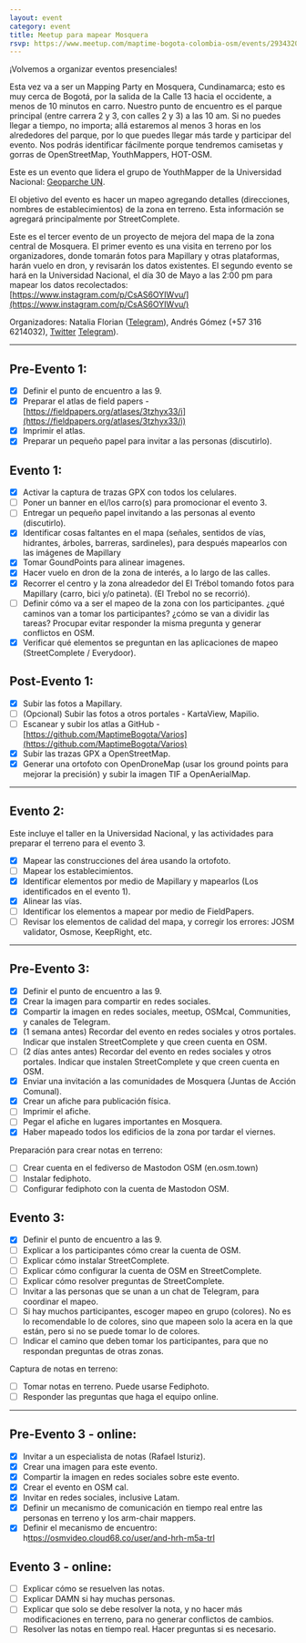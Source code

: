 ```yaml
---
layout: event
category: event
title: Meetup para mapear Mosquera
rsvp: https://www.meetup.com/maptime-bogota-colombia-osm/events/293432063
---
```


¡Volvemos a organizar eventos presenciales!

Esta vez va a ser un Mapping Party en Mosquera, Cundinamarca; esto es muy cerca de Bogotá, por la salida de la Calle 13 hacia el occidente, a menos de 10 minutos en carro.
Nuestro punto de encuentro es el parque principal (entre carrera 2 y 3, con calles 2 y 3) a las 10 am.
Si no puedes llegar a tiempo, no importa;
allá estaremos al menos 3 horas en los alrededores del parque, por lo que puedes llegar más tarde y participar del evento.
Nos podrás identificar fácilmente porque tendremos camisetas y gorras de OpenStreetMap, YouthMappers, HOT-OSM.

Este es un evento que lidera el grupo de YouthMapper de la Universidad Nacional: [Geoparche UN](https://www.instagram.com/ungeoparche/).

El objetivo del evento es hacer un mapeo agregando detalles (direcciones, nombres de establecimientos) de la zona en terreno.
Esta información se agregará principalmente por StreetComplete.

Este es el tercer evento de un proyecto de mejora del mapa de la zona central de Mosquera.
El primer evento es una visita en terreno por los organizadores, donde tomarán fotos para Mapillary y otras plataformas, harán vuelo en dron, y revisarán los datos existentes.
El segundo evento se hará en la Universidad Nacional, el día 30 de Mayo a las 2:00 pm para mapear los datos recolectados: [https://www.instagram.com/p/CsAS6OYIWvu/](https://www.instagram.com/p/CsAS6OYIWvu/)

Organizadores: Natalia Florian ([Telegram](t.me/KomodoDrag0n)), Andrés Gómez (+57 316 6214032), [Twitter](http://twitter.com/angoca) [Telegram](t.me/angoca)).

-----

## Pre-Evento 1:

- [X] Definir el punto de encuentro a las 9.
- [X] Preparar el atlas de field papers - [https://fieldpapers.org/atlases/3tzhyx33/i](https://fieldpapers.org/atlases/3tzhyx33/i)
- [X] Imprimir el atlas.
- [X] Preparar un pequeño papel para invitar a las personas (discutirlo).

## Evento 1:

- [X] Activar la captura de trazas GPX con todos los celulares.
- [ ] Poner un banner en el/los carro(s) para promocionar el evento 3.
- [ ] Entregar un pequeño papel invitando a las personas al evento (discutirlo).
- [X] Identificar cosas faltantes en el mapa (señales, sentidos de vías, hidrantes, árboles, barreras, sardineles), para después mapearlos con las imágenes de Mapillary
- [X] Tomar GoundPoints para alinear imagenes.
- [X] Hacer vuelo en dron de la zona de interés, a lo largo de las calles.
- [X] Recorrer el centro y la zona alreadedor del El Trébol tomando fotos para Mapillary (carro, bici y/o patineta). (El Trebol no se recorrió).
- [ ] Definir cómo va a ser el mapeo de la zona con los participantes. ¿qué caminos van a tomar los participantes? ¿cómo se van a dividir las tareas? Procupar evitar responder la misma pregunta y generar conflictos en OSM.
- [X] Verificar qué elementos se preguntan en las aplicaciones de mapeo (StreetComplete / Everydoor).

## Post-Evento 1:

- [X] Subir las fotos a Mapillary.
- [ ] (Opcional) Subir las fotos a otros portales - KartaView, Mapilio.
- [ ] Escanear y subir los atlas a GitHub - [https://github.com/MaptimeBogota/Varios](https://github.com/MaptimeBogota/Varios)
- [X] Subir las trazas GPX a OpenStreetMap.
- [X] Generar una ortofoto con OpenDroneMap (usar los ground points para mejorar la precisión) y subir la imagen TIF a OpenAerialMap.

-----

## Evento 2:

Este incluye el taller en la Universidad Nacional, y las actividades para preparar el terreno para el evento 3.

- [X] Mapear las construcciones del área usando la ortofoto.
- [ ] Mapear los establecimientos.
- [X] Identificar elementos por medio de Mapillary y mapearlos (Los identificados en el evento 1).
- [X] Alinear las vías.
- [ ] Identificar los elementos a mapear por medio de FieldPapers.
- [ ] Revisar los elementos de calidad del mapa, y corregir los errores: JOSM validator, Osmose, KeepRight, etc.

-----

## Pre-Evento 3:

- [X] Definir el punto de encuentro a las 9.
- [X] Crear la imagen para compartir en redes sociales.
- [X] Compartir la imagen en redes sociales, meetup, OSMcal, Communities, y canales de Telegram.
- [X] (1 semana antes) Recordar del evento en redes sociales y otros portales. Indicar que instalen StreetComplete y que creen cuenta en OSM.
- [ ] (2 días antes antes) Recordar del evento en redes sociales y otros portales. Indicar que instalen StreetComplete y que creen cuenta en OSM.
- [X] Enviar una invitación a las comunidades de Mosquera (Juntas de Acción Comunal).
- [X] Crear un afiche para publicación física.
- [ ] Imprimir el afiche.
- [ ] Pegar el afiche en lugares importantes en Mosquera.
- [X] Haber mapeado todos los edificios de la zona por tardar el viernes.

Preparación para crear notas en terreno:
- [ ] Crear cuenta en el fediverso de Mastodon OSM (en.osm.town)
- [ ] Instalar fediphoto.
- [ ] Configurar fediphoto con la cuenta de Mastodon OSM.

## Evento 3:

- [X] Definir el punto de encuentro a las 9.
- [ ] Explicar a los participantes cómo crear la cuenta de OSM.
- [ ] Explicar cómo instalar StreetComplete.
- [ ] Explicar cómo configurar la cuenta de OSM en StreetComplete.
- [ ] Explicar cómo resolver preguntas de StreetComplete.
- [ ] Invitar a las personas que se unan a un chat de Telegram, para coordinar el mapeo.
- [ ] Si hay muchos participantes, escoger mapeo en grupo (colores). No es lo recomendable lo de colores, sino que mapeen solo la acera en la que están, pero si no se puede tomar lo de colores.
- [ ] Indicar el camino que deben tomar los participantes, para que no respondan preguntas de otras zonas.

Captura de notas en terreno:
- [ ] Tomar notas en terreno. Puede usarse Fediphoto.
- [ ] Responder las preguntas que haga el equipo online.

-----

## Pre-Evento 3 - online:

- [X] Invitar a un especialista de notas (Rafael Isturiz).
- [X] Crear una imagen para este evento.
- [X] Compartir la imagen en redes sociales sobre este evento.
- [X] Crear el evento en OSM cal.
- [x] Invitar en redes sociales, inclusive Latam.
- [X] Definir un mecanismo de comunicación en tiempo real entre las personas en terreno y los arm-chair mappers.
- [X] Definir el mecanismo de encuentro: h[ttps://osmvideo.cloud68.co/user/and-hrh-m5a-trl](https://osmvideo.cloud68.co/user/and-hrh-m5a-trl)

## Evento 3 - online:

- [ ] Explicar cómo se resuelven las notas.
- [ ] Explicar DAMN si hay muchas personas.
- [ ] Explicar que solo se debe resolver la nota, y no hacer más modificaciones en terreno, para no generar conflictos de cambios.
- [ ] Resolver las notas en tiempo real. Hacer preguntas si es necesario.
